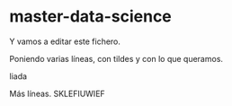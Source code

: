 
# master-data-science
Y vamos a editar este fichero.

Poniendo varias líneas, con tildes y con lo que queramos.

liada

Más líneas.
SKLEFIUWIEF
